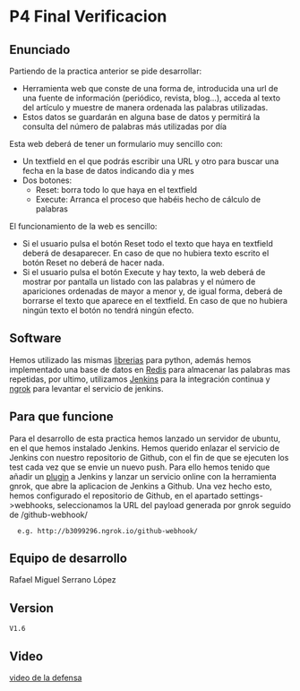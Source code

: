 ﻿# P4 Final Verificacion


## Enunciado
Partiendo de la practica anterior se pide desarrollar:
-  Herramienta web que conste de una forma de, introducida una url de una fuente de información (periódico, revista, blog…), acceda al texto del artículo y muestre de manera ordenada las palabras utilizadas.
-  Estos datos se guardarán en alguna base de datos y permitirá la consulta del número de palabras más utilizadas por día

Esta web deberá de tener un formulario muy sencillo con:

-   Un textfield en el que podrás escribir una URL y otro para buscar una fecha en la base de datos indicando dia y mes
-   Dos botones:
    -   Reset: borra todo lo que haya en el textfield
    -   Execute: Arranca el proceso que habéis hecho de cálculo de palabras
    
El funcionamiento de la web es sencillo:
-   Si el usuario pulsa el botón Reset todo el texto que haya en textfield deberá de desaparecer. En caso de que no hubiera texto escrito el botón Reset no deberá de hacer nada.
-   Si el usuario pulsa el botón Execute y hay texto, la web deberá de mostrar por pantalla un listado con las palabras y el número de apariciones ordenadas de mayor a menor y, de igual forma, deberá de borrarse el texto que aparece en el textfield. En caso de que no hubiera ningún texto el botón no tendrá ningún efecto.

## Software
Hemos utilizado las mismas [librerias] para python, además hemos implementado una base de datos en [Redis] para almacenar las palabras mas repetidas, por ultimo, utilizamos [Jenkins] para la integración continua y [ngrok] para levantar el servicio de jenkins.
    
## Para que funcione
Para el desarrollo de esta practica hemos lanzado un servidor de ubuntu, en el que hemos instalado Jenkins. Hemos querido enlazar el servicio de Jenkins con nuestro repositorio de Github, con el fin de que se ejecuten los test cada vez que se envie un nuevo push. Para ello hemos tenido que añadir un [plugin] a Jenkins y lanzar un servicio online con la herramienta gnrok, que abre la aplicacion de Jenkins a Github.
Una vez hecho esto, hemos configurado el repositorio de Github, en el apartado settings->webhooks, seleccionamos la URL del payload generada por gnrok seguido de /github-webhook/

      e.g. http://b3099296.ngrok.io/github-webhook/

## Equipo de desarrollo
Rafael Miguel Serrano López
## Version
    V1.6
## Video
   [video de la defensa]
    


[Jenkins]:https://jenkins.io/
[Redis]:https://redis.io/
[librerias]:https://github.com/sergioBMPN/Practica3_BDD_Verificacion/blob/master/README.md#software
[ngrok]: https://ngrok.com/
[plugin]:https://wiki.jenkins.io/display/JENKINS/GitHub+Plugin#GitHubPlugin-GithubPlugin
[video de la defensa]:https://youtu.be/gL8VuVwbEtk



